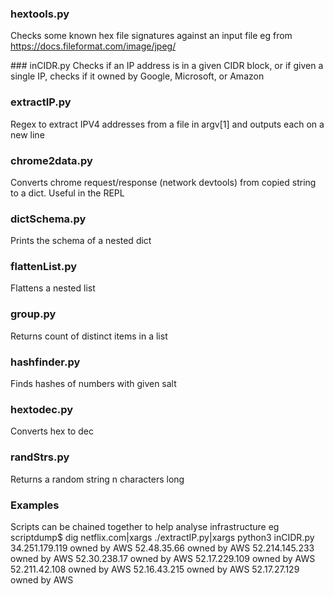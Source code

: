 ### hextools.py
Checks some known hex file signatures against an input file eg from  https://docs.fileformat.com/image/jpeg/

### inCIDR.py
Checks if an IP address is in a given CIDR block, or if given a single IP, checks if it owned by Google, Microsoft, or Amazon

### extractIP.py
Regex to extract IPV4 addresses from a file in argv[1] and outputs each on a new line

### chrome2data.py
Converts chrome request/response (network devtools) from copied string to a dict. Useful in the REPL

### dictSchema.py
Prints the schema of a nested dict

### flattenList.py
Flattens a nested list

### group.py
Returns count of distinct items in a list

### hashfinder.py
Finds hashes of numbers with given salt

### hextodec.py
Converts hex to dec

### randStrs.py
Returns a random string n characters long



### Examples
Scripts can be chained together to help analyse infrastructure eg
scriptdump$ dig netflix.com|xargs ./extractIP.py|xargs python3 inCIDR.py
34.251.179.119 owned by AWS
52.48.35.66 owned by AWS
52.214.145.233 owned by AWS
52.30.238.17 owned by AWS
52.17.229.109 owned by AWS
52.211.42.108 owned by AWS
52.16.43.215 owned by AWS
52.17.27.129 owned by AWS
